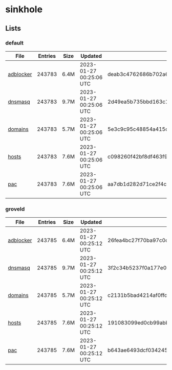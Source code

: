 # sinkhole

## Lists

### default

|File|Entries|Size|Updated|Hash|
|-|-|-|-|-|
|[adblocker](https://raw.githubusercontent.com/groveld/sinkhole/lists/default/adblocker.txt)|243783|6.4M|2023-01-27 00:25:06 UTC|deab3c4762686b702a623b32ea2b39f05d19adc9c5d5a40a67a1eb2b144ac682|
|[dnsmasq](https://raw.githubusercontent.com/groveld/sinkhole/lists/default/dnsmasq.txt)|243783|9.7M|2023-01-27 00:25:06 UTC|2d49ea5b735bbd163c13bd7eb52dcd20f0d1849ee6926ba62d02ea1cadff9300|
|[domains](https://raw.githubusercontent.com/groveld/sinkhole/lists/default/domains.txt)|243783|5.7M|2023-01-27 00:25:06 UTC|5e3c9c95c48854a415d0af2bb45703e7deb79fa71dbeef6ed49fc4250f06e556|
|[hosts](https://raw.githubusercontent.com/groveld/sinkhole/lists/default/hosts.txt)|243783|7.6M|2023-01-27 00:25:06 UTC|c098260f42bf8df463f9ac81fb456399a2db848a369d2b9390f0db9194fd5b4c|
|[pac](https://raw.githubusercontent.com/groveld/sinkhole/lists/default/pac.txt)|243783|7.6M|2023-01-27 00:25:06 UTC|aa7db1d282d71ce2f4ceaf78f92cb2af0d6bcc6da395de2688a56447e72d7540|

### groveld

|File|Entries|Size|Updated|Hash|
|-|-|-|-|-|
|[adblocker](https://raw.githubusercontent.com/groveld/sinkhole/lists/groveld/adblocker.txt)|243785|6.4M|2023-01-27 00:25:12 UTC|26fea4bc27f70ba97c0cae3cbe60c8a01f55db74f71e9e4923b36cba94ac40b2|
|[dnsmasq](https://raw.githubusercontent.com/groveld/sinkhole/lists/groveld/dnsmasq.txt)|243785|9.7M|2023-01-27 00:25:12 UTC|3f2c34b5237f0a177e00bc6956664e1c774207049ded36d4ba62d09bb885e53e|
|[domains](https://raw.githubusercontent.com/groveld/sinkhole/lists/groveld/domains.txt)|243785|5.7M|2023-01-27 00:25:12 UTC|c2131b5bad4214af0ffd05bbfc61e7dd486afa886b6525fc133d054ea33b5127|
|[hosts](https://raw.githubusercontent.com/groveld/sinkhole/lists/groveld/hosts.txt)|243785|7.6M|2023-01-27 00:25:12 UTC|191083099ed0cb99abb21a3b5fa2b94daffdac04f090209b9c7d1a0ef4aee04b|
|[pac](https://raw.githubusercontent.com/groveld/sinkhole/lists/groveld/pac.txt)|243785|7.6M|2023-01-27 00:25:12 UTC|b643ae6493dcf0342451c9ec8e107d829b3d8c49abb6ebcbb4c19950c4647533|
